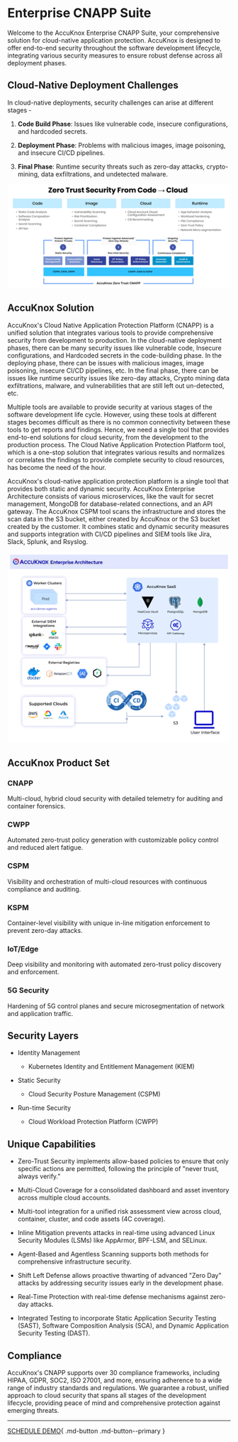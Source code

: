 # **Enterprise CNAPP Suite**

Welcome to the AccuKnox Enterprise CNAPP Suite, your comprehensive solution for cloud-native application protection. AccuKnox is designed to offer end-to-end security throughout the software development lifecycle, integrating various security measures to ensure robust defense across all deployment phases.

## Cloud-Native Deployment Challenges

In cloud-native deployments, security challenges can arise at different stages -

1. **Code Build Phase**: Issues like vulnerable code, insecure configurations, and hardcoded secrets.

2. **Deployment Phase**: Problems with malicious images, image poisoning, and insecure CI/CD pipelines.

3. **Final Phase**: Runtime security threats such as zero-day attacks, crypto-mining, data exfiltrations, and undetected malware.

![Code to Cloud](/getting-started/images/code-to-cloud.png)

## AccuKnox Solution

AccuKnox's Cloud Native Application Protection Platform (CNAPP) is a unified solution that integrates various tools to provide comprehensive security from development to production. In the cloud-native deployment phases, there can be many security issues like vulnerable code, Insecure configurations, and Hardcoded secrets in the code-building phase. In the deploying phase, there can be issues with malicious images, image poisoning, insecure CI/CD pipelines, etc. In the final phase, there can be issues like runtime security issues like zero-day attacks, Crypto mining data exfiltrations, malware, and vulnerabilities that are still left out un-detected, etc.

Multiple tools are available to provide security at various stages of the software development life cycle. However, using these tools at different stages becomes difficult as there is no common connectivity between these tools to get reports and findings. Hence, we need a single tool that provides end-to-end solutions for cloud security, from the development to the production process. The Cloud Native Application Protection Platform tool, which is a one-stop solution that integrates various results and normalizes or correlates the findings to provide complete security to cloud resources, has become the need of the hour.

AccuKnox's cloud-native application protection platform is a single tool that provides both static and dynamic security. AccuKnox Enterprise Architecture consists of various microservices, like the vault for secret management, MongoDB for database-related connections, and an API gateway. The AccuKnox CSPM tool scans the infrastructure and stores the scan data in the S3 bucket, either created by AccuKnox or the S3 bucket created by the customer. It combines static and dynamic security measures and supports integration with CI/CD pipelines and SIEM tools like Jira, Slack, Splunk, and Rsyslog.

![AccuKnox Enterprise Architecture](/introduction/images/accuknox-architecture.png)

## AccuKnox Product Set

### CNAPP

Multi-cloud, hybrid cloud security with detailed telemetry for auditing and container forensics.

### CWPP

Automated zero-trust policy generation with customizable policy control and reduced alert fatigue.

### CSPM

Visibility and orchestration of multi-cloud resources with continuous compliance and auditing.

### KSPM

Container-level visibility with unique in-line mitigation enforcement to prevent zero-day attacks.

### IoT/Edge

Deep visibility and monitoring with automated zero-trust policy discovery and enforcement.

### 5G Security

Hardening of 5G control planes and secure microsegmentation of network and application traffic.

## Security Layers

* Identity Management
  * Kubernetes Identity and Entitlement Management (KIEM)

* Static Security
  * Cloud Security Posture Management (CSPM)

* Run-time Security
  * Cloud Workload Protection Platform (CWPP)

## Unique Capabilities

* Zero-Trust Security implements allow-based policies to ensure that only specific actions are permitted, following the principle of "never trust, always verify."

* Multi-Cloud Coverage for a consolidated dashboard and asset inventory across multiple cloud accounts.

* Multi-tool integration for a unified risk assessment view across cloud, container, cluster, and code assets (4C coverage).

* Inline Mitigation prevents attacks in real-time using advanced Linux Security Modules (LSMs) like AppArmor, BPF-LSM, and SELinux.

* Agent-Based and Agentless Scanning supports both methods for comprehensive infrastructure security.

* Shift Left Defense allows proactive thwarting of advanced "Zero Day" attacks by addressing security issues early in the development phase.

* Real-Time Protection with real-time defense mechanisms against zero-day attacks.

* Integrated Testing to incorporate Static Application Security Testing (SAST), Software Composition Analysis (SCA), and Dynamic Application Security Testing (DAST).

## Compliance

AccuKnox's CNAPP supports over 30 compliance frameworks, including HIPAA, GDPR, SOC2, ISO 27001, and more, ensuring adherence to a wide range of industry standards and regulations. We guarantee a robust, unified approach to cloud security that spans all stages of the development lifecycle, providing peace of mind and comprehensive protection against emerging threats.

- - -
[SCHEDULE DEMO](https://www.accuknox.com/contact-us){ .md-button .md-button--primary }
